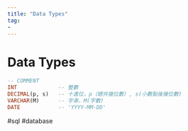 ```yaml
---
title: "Data Types"
tag: 
- 
---
```

# Data Types
```sql
-- COMMENT
INT				-- 整數
DECIMAL(p, s)	-- 十進位，p（總共幾位數）, s(小數點後幾位數)
VARCHAR(M)		-- 字串，M(字數)
DATE			-- 'YYYY-MM-DD'
```

#sql #database 